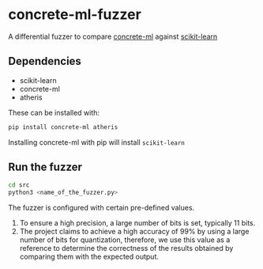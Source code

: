 # concrete-ml-fuzzer
A differential fuzzer to compare [concrete-ml](https://docs.zama.ai/concrete-ml) against [scikit-learn](https://scikit-learn.org)

## Dependencies
- scikit-learn
- concrete-ml
- atheris

These can be installed with:
```sh
pip install concrete-ml atheris
```
Installing concrete-ml with pip will install `scikit-learn` 

## Run the fuzzer

```sh
cd src
python3 <name_of_the_fuzzer.py>
```
The fuzzer is configured with certain pre-defined values.

1. To ensure a high precision, a large number of bits is set, typically 11 bits. 
2. The project claims to achieve a high accuracy of 99% by using a large number of bits for quantization, therefore, we use this value as a reference to determine the correctness of the results obtained by comparing them with the expected output.
